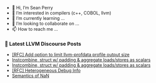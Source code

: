 - 👋 Hi, I’m Sean Perry
- 👀 I’m interested in compilers (c++, COBOL, llvm)
- 🌱 I’m currently learning ...
- 💞️ I’m looking to collaborate on ...
- 📫 How to reach me ...

<!---
s66perry/s66perry is a ✨ special ✨ repository because its `README.md` (this file) appears on your GitHub profile.
You can click the Preview link to take a look at your changes.
--->
### 📕 Latest LLVM Discourse Posts

<!-- DISCOURSE-LLVM:START -->
- [[RFC] Add option to limit llvm-profdata profile output size](https://discourse.llvm.org/t/rfc-add-option-to-limit-llvm-profdata-profile-output-size/67036#post_1)
- [Instcombine, struct w/ padding &amp; aggregate loads/stores as scalars](https://discourse.llvm.org/t/instcombine-struct-w-padding-aggregate-loads-stores-as-scalars/67035#post_3)
- [Instcombine, struct w/ padding &amp; aggregate loads/stores as scalars](https://discourse.llvm.org/t/instcombine-struct-w-padding-aggregate-loads-stores-as-scalars/67035#post_2)
- [[RFC] Heterogeneous Debug Info](https://discourse.llvm.org/t/rfc-heterogeneous-debug-info/66872#post_3)
- [Semantics of NaN](https://discourse.llvm.org/t/semantics-of-nan/66729?page=2#post_38)
<!-- DISCOURSE-LLVM:END -->
